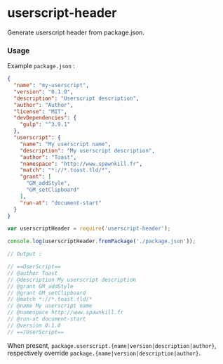 # userscript-header

Generate userscript header from package.json.

### Usage

Example `package.json` :

```json
{
  "name": "my-userscript",
  "version": "0.1.0",
  "description": "Userscript description",
  "author": "Author",
  "license": "MIT",
  "devDependencies": {
    "gulp": "^3.9.1"
  },
  "userscript": {
    "name": "My userscript name",
    "description": "My userscript description",
    "author": "Toast",
    "namespace": "http://www.spawnkill.fr",
    "match": "*://*.toast.tld/*",
    "grant": [
      "GM_addStyle",
      "GM_setClipboard"
    ],
    "run-at": "document-start"
  }
}

```

```js
var userscriptHeader = require('userscript-header');

console.log(userscriptHeader.fromPackage('./package.json'));

// Output :

// ==UserScript==
// @author Toast
// @description My userscript description
// @grant GM_addStyle
// @grant GM_setClipboard
// @match *://*.toast.tld/*
// @name My userscript name
// @namespace http://www.spawnkill.fr
// @run-at document-start
// @version 0.1.0
// ==/UserScript==
```

When present, `package.userscript.{name|version|description|author}`, respectively override `package.{name|version|description|author}`.
